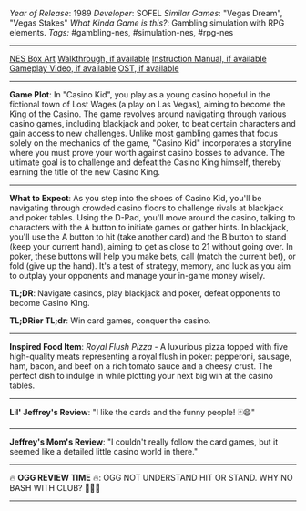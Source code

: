 *Year of Release*: 1989
*Developer*: SOFEL
*Similar Games*: "Vegas Dream", "Vegas Stakes"
*What Kinda Game is this?*: Gambling simulation with RPG elements.
*Tags:* #gambling-nes, #simulation-nes, #rpg-nes

---
[NES Box Art](https://www.google.com/search?tbm=isch&q=NES+Box+Art+Casino+Kid) 
[Walkthrough, if available](https://www.google.com/search?q=Walkthrough+NES+Casino+Kid)
[Instruction Manual, if available](https://www.google.com/search?q=NES+Instruction+Manual+Casino+Kid)
[Gameplay Video, if available](https://www.youtube.com/results?search_query=gameplay+NES+Casino+Kid) 
[OST, if available](https://www.youtube.com/results?search_query=gameplay+NES+Casino+Kid+OST)

- - -
**Game Plot**: In "Casino Kid", you play as a young casino hopeful in the fictional town of Lost Wages (a play on Las Vegas), aiming to become the King of the Casino. The game revolves around navigating through various casino games, including blackjack and poker, to beat certain characters and gain access to new challenges. Unlike most gambling games that focus solely on the mechanics of the game, "Casino Kid" incorporates a storyline where you must prove your worth against casino bosses to advance. The ultimate goal is to challenge and defeat the Casino King himself, thereby earning the title of the new Casino King.

- - -
**What to Expect**: As you step into the shoes of Casino Kid, you'll be navigating through crowded casino floors to challenge rivals at blackjack and poker tables. Using the D-Pad, you'll move around the casino, talking to characters with the A button to initiate games or gather hints. In blackjack, you'll use the A button to hit (take another card) and the B button to stand (keep your current hand), aiming to get as close to 21 without going over. In poker, these buttons will help you make bets, call (match the current bet), or fold (give up the hand). It's a test of strategy, memory, and luck as you aim to outplay your opponents and manage your in-game money wisely.

**TL;DR**: Navigate casinos, play blackjack and poker, defeat opponents to become Casino King.

**TL;DRier TL;dr**: Win card games, conquer the casino.

---
**Inspired Food Item**: *Royal Flush Pizza* - A luxurious pizza topped with five high-quality meats representing a royal flush in poker: pepperoni, sausage, ham, bacon, and beef on a rich tomato sauce and a cheesy crust. The perfect dish to indulge in while plotting your next big win at the casino tables.

---
**Lil' Jeffrey's Review**: "I like the cards and the funny people! 🃏😄"

---
**Jeffrey's Mom's Review**: "I couldn't really follow the card games, but it seemed like a detailed little casino world in there."

---
🔥 **OGG REVIEW TIME** 🔥: OGG NOT UNDERSTAND HIT OR STAND. WHY NO BASH WITH CLUB? 🤔🏹🔥

---